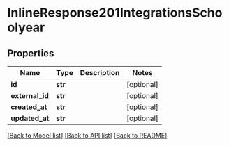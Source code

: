 # InlineResponse201IntegrationsSchoolyear

## Properties
Name | Type | Description | Notes
------------ | ------------- | ------------- | -------------
**id** | **str** |  | [optional] 
**external_id** | **str** |  | [optional] 
**created_at** | **str** |  | [optional] 
**updated_at** | **str** |  | [optional] 

[[Back to Model list]](../README.md#documentation-for-models) [[Back to API list]](../README.md#documentation-for-api-endpoints) [[Back to README]](../README.md)


